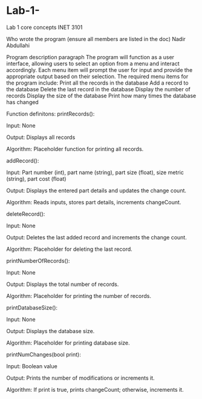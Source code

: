 # Lab-1-
Lab 1 core concepts INET 3101


Who wrote the program (ensure all members are listed in the doc) 
Nadir Abdullahi 



Program description paragraph
The program will function as a user interface, allowing users to select an option from a menu and interact accordingly. Each menu item will prompt the user for input and provide the appropriate output based on their selection. The required menu items for the program include:
Print all the records in the database
Add a record to the database
Delete the last record in the database
Display the number of records
Display the size of the database
Print how many times the database has changed

Function definitons:
printRecords():

Input: None

Output: Displays all records

Algorithm: Placeholder function for printing all records.

addRecord():

Input: Part number (int), part name (string), part size (float), size metric (string), part cost (float)

Output: Displays the entered part details and updates the change count.

Algorithm: Reads inputs, stores part details, increments changeCount.

deleteRecord():

Input: None

Output: Deletes the last added record and increments the change count.

Algorithm: Placeholder for deleting the last record.

printNumberOfRecords():

Input: None

Output: Displays the total number of records.

Algorithm: Placeholder for printing the number of records.

printDatabaseSize():

Input: None

Output: Displays the database size.

Algorithm: Placeholder for printing database size.

printNumChanges(bool print):

Input: Boolean value

Output: Prints the number of modifications or increments it.

Algorithm: If print is true, prints changeCount; otherwise, increments it.

